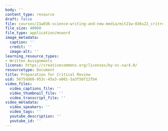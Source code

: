 ```yaml
---
body: ''
content_type: resource
draft: false
file: courses/21w036-science-writing-and-new-media/mit21w-036s22_critreview.doc
file_size: 40960
file_type: application/msword
image_metadata:
  caption: ''
  credit: ''
  image-alt: ''
learning_resource_types:
- Written Assignments
license: https://creativecommons.org/licenses/by-nc-sa/4.0/
resourcetype: Document
title: Preparation for Critical Review
uid: 5675dd66-953c-45a3-a001-5a3f56f12fb4
video_files:
  video_captions_file: ''
  video_thumbnail_file: ''
  video_transcript_file: ''
video_metadata:
  video_speakers: ''
  video_tags: ''
  youtube_description: ''
  youtube_id: ''
---
```

